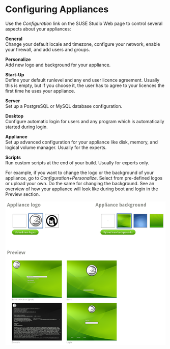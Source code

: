 # Configuring Appliances

Use the *Configuration* link on the SUSE Studio Web page to control several aspects about your appliances:

**General**  
Change your default locale and timezone, configure your network, enable your firewall, and add users and groups.

**Personalize**  
Add new logo and background for your appliance.

**Start-Up**  
Define your default runlevel and any end user licence agreement. Usually this is empty, but if you choose it, the user has to agree to your licences the first time he uses your appliance.

**Server**  
Set up a PostgreSQL or MySQL database configuration.

**Desktop**  
Configure automatic login for users and any program which is automatically started during login.

**Appliance**  
Set up advanced configuration for your appliance like disk, memory, and logical volume manager. Usually for the experts.

**Scripts**  
Run custom scripts at the end of your build. Usually for experts only.

For example, if you want to change the logo or the background of your appliance, go to *Configuration+Personalize*. Select from pre-defined logos or upload your own. Do the same for changing the background. See an overview of how your appliance will look like during boot and login in the Preview section.

![Studio Qs Config Personalize](studio-qs-config-personalize.png)